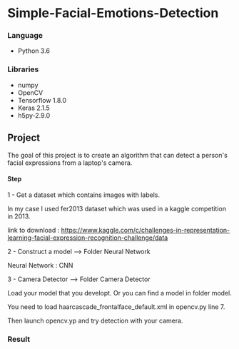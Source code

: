 # Simple-Facial-Emotions-Detection



### Language 
- Python 3.6

### Libraries
- numpy
- OpenCV
- Tensorflow 1.8.0
- Keras 2.1.5
- h5py-2.9.0

## Project

The goal of this project is to create an algorithm that can detect a person's facial expressions from a laptop's camera.

#### Step
1 - Get a dataset which contains images with labels.

In my case I used fer2013 dataset which was used in a kaggle competition in 2013.

link to download : https://www.kaggle.com/c/challenges-in-representation-learning-facial-expression-recognition-challenge/data

2 - Construct a model --> Folder Neural Network

Neural Network :  CNN

3 - Camera Detector --> Folder Camera Detector

Load your model that you developt. Or you can find a model in folder model.

You need to load haarcascade_frontalface_default.xml in opencv.py line 7.

Then launch opencv.yp and try detection with your camera.




### Result

